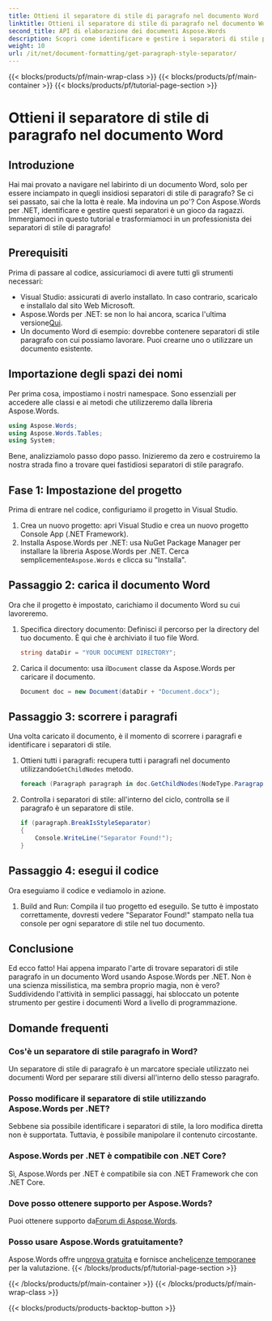 ```yaml
---
title: Ottieni il separatore di stile di paragrafo nel documento Word
linktitle: Ottieni il separatore di stile di paragrafo nel documento Word
second_title: API di elaborazione dei documenti Aspose.Words
description: Scopri come identificare e gestire i separatori di stile paragrafo nei documenti Word utilizzando Aspose.Words per .NET con questo tutorial completo e dettagliato.
weight: 10
url: /it/net/document-formatting/get-paragraph-style-separator/
---
```


{{< blocks/products/pf/main-wrap-class >}}
{{< blocks/products/pf/main-container >}}
{{< blocks/products/pf/tutorial-page-section >}}

# Ottieni il separatore di stile di paragrafo nel documento Word


## Introduzione

Hai mai provato a navigare nel labirinto di un documento Word, solo per essere inciampato in quegli insidiosi separatori di stile di paragrafo? Se ci sei passato, sai che la lotta è reale. Ma indovina un po'? Con Aspose.Words per .NET, identificare e gestire questi separatori è un gioco da ragazzi. Immergiamoci in questo tutorial e trasformiamoci in un professionista dei separatori di stile di paragrafo!

## Prerequisiti

Prima di passare al codice, assicuriamoci di avere tutti gli strumenti necessari:

- Visual Studio: assicurati di averlo installato. In caso contrario, scaricalo e installalo dal sito Web Microsoft.
- Aspose.Words per .NET: se non lo hai ancora, scarica l'ultima versione[Qui](https://releases.aspose.com/words/net/).
- Un documento Word di esempio: dovrebbe contenere separatori di stile paragrafo con cui possiamo lavorare. Puoi crearne uno o utilizzare un documento esistente.

## Importazione degli spazi dei nomi

Per prima cosa, impostiamo i nostri namespace. Sono essenziali per accedere alle classi e ai metodi che utilizzeremo dalla libreria Aspose.Words.

```csharp
using Aspose.Words;
using Aspose.Words.Tables;
using System;
```

Bene, analizziamolo passo dopo passo. Inizieremo da zero e costruiremo la nostra strada fino a trovare quei fastidiosi separatori di stile paragrafo.

## Fase 1: Impostazione del progetto

Prima di entrare nel codice, configuriamo il progetto in Visual Studio.

1. Crea un nuovo progetto: apri Visual Studio e crea un nuovo progetto Console App (.NET Framework).
2.  Installa Aspose.Words per .NET: usa NuGet Package Manager per installare la libreria Aspose.Words per .NET. Cerca semplicemente`Aspose.Words` e clicca su "Installa".

## Passaggio 2: carica il documento Word

Ora che il progetto è impostato, carichiamo il documento Word su cui lavoreremo.

1. Specifica directory documento: Definisci il percorso per la directory del tuo documento. È qui che è archiviato il tuo file Word.

    ```csharp
    string dataDir = "YOUR DOCUMENT DIRECTORY";
    ```

2.  Carica il documento: usa il`Document` classe da Aspose.Words per caricare il documento.

    ```csharp
    Document doc = new Document(dataDir + "Document.docx");
    ```

## Passaggio 3: scorrere i paragrafi

Una volta caricato il documento, è il momento di scorrere i paragrafi e identificare i separatori di stile.

1.  Ottieni tutti i paragrafi: recupera tutti i paragrafi nel documento utilizzando`GetChildNodes` metodo.

    ```csharp
    foreach (Paragraph paragraph in doc.GetChildNodes(NodeType.Paragraph, true))
    ```

2. Controlla i separatori di stile: all'interno del ciclo, controlla se il paragrafo è un separatore di stile.

    ```csharp
    if (paragraph.BreakIsStyleSeparator)
    {
        Console.WriteLine("Separator Found!");
    }
    ```

## Passaggio 4: esegui il codice

Ora eseguiamo il codice e vediamolo in azione.

1. Build and Run: Compila il tuo progetto ed eseguilo. Se tutto è impostato correttamente, dovresti vedere "Separator Found!" stampato nella tua console per ogni separatore di stile nel tuo documento.

## Conclusione

Ed ecco fatto! Hai appena imparato l'arte di trovare separatori di stile paragrafo in un documento Word usando Aspose.Words per .NET. Non è una scienza missilistica, ma sembra proprio magia, non è vero? Suddividendo l'attività in semplici passaggi, hai sbloccato un potente strumento per gestire i documenti Word a livello di programmazione.

## Domande frequenti

### Cos'è un separatore di stile paragrafo in Word?
Un separatore di stile di paragrafo è un marcatore speciale utilizzato nei documenti Word per separare stili diversi all'interno dello stesso paragrafo.

### Posso modificare il separatore di stile utilizzando Aspose.Words per .NET?
Sebbene sia possibile identificare i separatori di stile, la loro modifica diretta non è supportata. Tuttavia, è possibile manipolare il contenuto circostante.

### Aspose.Words per .NET è compatibile con .NET Core?
Sì, Aspose.Words per .NET è compatibile sia con .NET Framework che con .NET Core.

### Dove posso ottenere supporto per Aspose.Words?
 Puoi ottenere supporto da[Forum di Aspose.Words](https://forum.aspose.com/c/words/8).

### Posso usare Aspose.Words gratuitamente?
 Aspose.Words offre un[prova gratuita](https://releases.aspose.com/) e fornisce anche[licenze temporanee](https://purchase.aspose.com/temporary-license/) per la valutazione.
{{< /blocks/products/pf/tutorial-page-section >}}

{{< /blocks/products/pf/main-container >}}
{{< /blocks/products/pf/main-wrap-class >}}

{{< blocks/products/products-backtop-button >}}
